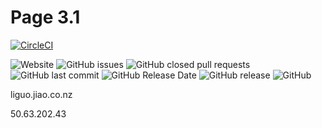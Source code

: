 # Page 3.1

[![CircleCI](https://circleci.com/gh/iceman201/page/tree/gh-pages.svg?style=svg)](https://circleci.com/gh/iceman201/page/tree/gh-pages)

![Website](https://img.shields.io/website/https/liguo.jiao.co.nz.svg?style=popout-square)
![GitHub issues](https://img.shields.io/github/issues-raw/iceman201/page.svg?style=popout-square)
![GitHub closed pull requests](https://img.shields.io/github/issues-pr-closed-raw/iceman201/page.svg?style=popout-square)
![GitHub last commit](https://img.shields.io/github/last-commit/iceman201/page.svg?style=popout-square)
![GitHub Release Date](https://img.shields.io/github/release-date/iceman201/page.svg?style=popout-square)
![GitHub release](https://img.shields.io/github/release/iceman201/page.svg?style=popout-square)
![GitHub](https://img.shields.io/github/license/iceman201/page.svg?style=popout-square)

liguo.jiao.co.nz

50.63.202.43

